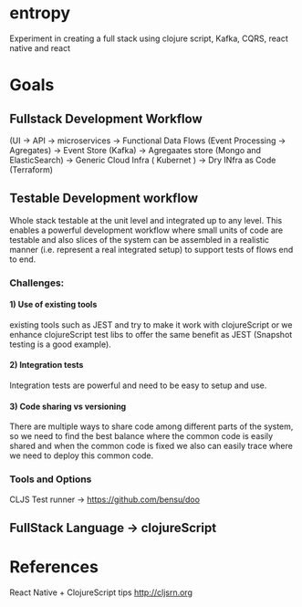 # entropy
Experiment in creating a full stack using clojure script, Kafka, CQRS, react native and react

# Goals

## Fullstack Development Workflow 
(UI -> API -> microservices -> Functional Data Flows (Event Processing -> Agregates) -> Event Store (Kafka) -> Agregaates store (Mongo and ElasticSearch) -> Generic Cloud Infra ( Kubernet ) -> Dry INfra as Code (Terraform)

## Testable Development workflow
Whole stack testable at the unit level and integrated up to any level.
This enables a powerful development workflow where small units of code are testable and also slices of the system can be assembled in a realistic manner (i.e. represent a real integrated setup) to support tests of flows end to end.

### Challenges: 
#### 1) Use of existing tools 
existing tools such as JEST and try to make it work with clojureScript or we enhance clojureScript test libs to offer the same benefit as JEST (Snapshot testing is a good example).
#### 2) Integration tests 
Integration tests are powerful and need to be easy to setup and use.
#### 3) Code sharing vs versioning
There are multiple ways to share code among different parts of the system, so we need to find the best balance where the common code is easily shared and when the common code is fixed we also can easily trace where we need to deploy this common code.

### Tools and Options
CLJS Test runner -> https://github.com/bensu/doo


## FullStack Language -> clojureScript


# References

React Native + ClojureScript tips
http://cljsrn.org

